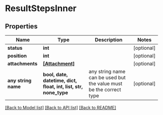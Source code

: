 # ResultStepsInner


## Properties
Name | Type | Description | Notes
------------ | ------------- | ------------- | -------------
**status** | **int** |  | [optional] 
**position** | **int** |  | [optional] 
**attachments** | [**[Attachment]**](Attachment.md) |  | [optional] 
**any string name** | **bool, date, datetime, dict, float, int, list, str, none_type** | any string name can be used but the value must be the correct type | [optional]

[[Back to Model list]](../README.md#documentation-for-models) [[Back to API list]](../README.md#documentation-for-api-endpoints) [[Back to README]](../README.md)


